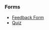 ### Forms

- [Feedback Form](https://forms.gle/WznYGupM8pJcBhjs8)
- [Quiz](https://forms.gle/ctFeHBmo56qL8LE28)